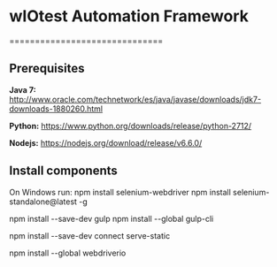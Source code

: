 # wIOtest Automation Framework 
==============================
           
Prerequisites
--------------

**Java 7:** http://www.oracle.com/technetwork/es/java/javase/downloads/jdk7-downloads-1880260.html

**Python:** https://www.python.org/downloads/release/python-2712/

**Nodejs:** https://nodejs.org/download/release/v6.6.0/

Install components
------------------
On Windows run:
npm install selenium-webdriver
npm install selenium-standalone@latest -g


npm install --save-dev gulp
npm install --global gulp-cli


npm install --save-dev connect serve-static

npm install --global webdriverio

